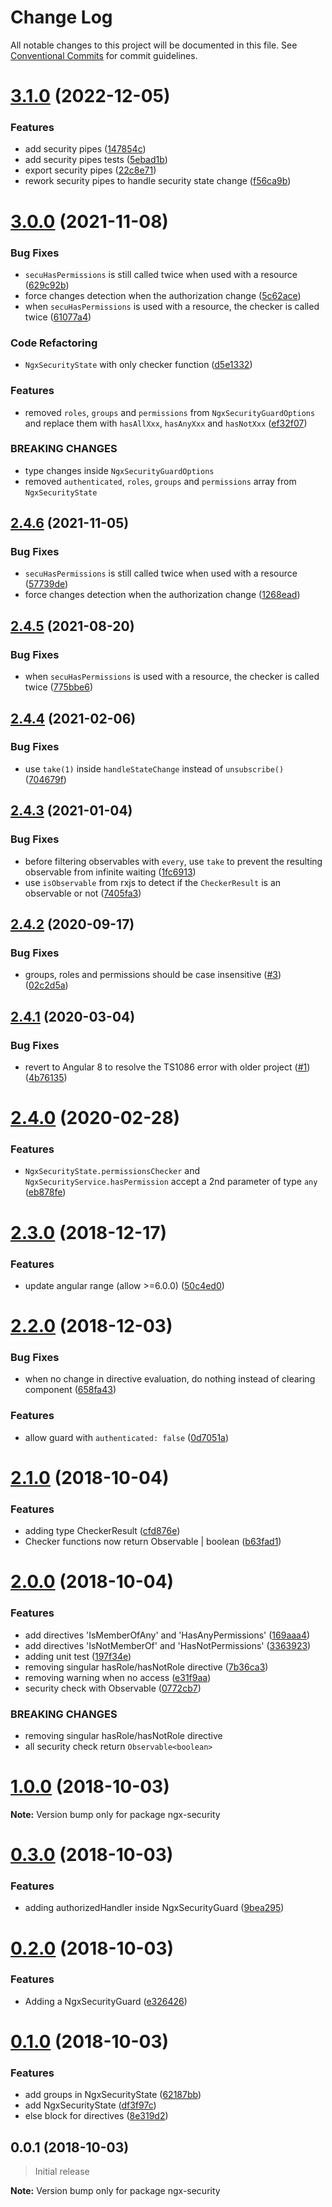 # Change Log

All notable changes to this project will be documented in this file.
See [Conventional Commits](https://conventionalcommits.org) for commit guidelines.

# [3.1.0](https://github.com/mselerin/ngx-security/compare/ngx-security@3.0.0...ngx-security@3.1.0) (2022-12-05)


### Features

* add security pipes ([147854c](https://github.com/mselerin/ngx-security/commit/147854ca6b89d89c42b4281211d24287f8c3c49b))
* add security pipes tests ([5ebad1b](https://github.com/mselerin/ngx-security/commit/5ebad1b0ccbcca3215ac368613fed59037470b64))
* export security pipes ([22c8e71](https://github.com/mselerin/ngx-security/commit/22c8e711220954c5b37ee6a75ac0489f3962b9df))
* rework security pipes to handle security state change ([f56ca9b](https://github.com/mselerin/ngx-security/commit/f56ca9b38a1edd84b10160bdb158e41977bcbe19))






# [3.0.0](https://github.com/mselerin/ngx-security/compare/ngx-security@2.4.6...ngx-security@3.0.0) (2021-11-08)


### Bug Fixes

* `secuHasPermissions` is still called twice when used with a resource ([629c92b](https://github.com/mselerin/ngx-security/commit/629c92b632bdbc6e4c192cf89f6d64e6e8c2e989))
* force changes detection when the authorization change ([5c62ace](https://github.com/mselerin/ngx-security/commit/5c62aceea344108a34eb7fcadd6532fb53c37ff5))
* when `secuHasPermissions` is used with a resource, the checker is called twice ([61077a4](https://github.com/mselerin/ngx-security/commit/61077a4edb3ffa77092b443d3b868ae3b0435d38))


### Code Refactoring

* `NgxSecurityState` with only checker function ([d5e1332](https://github.com/mselerin/ngx-security/commit/d5e1332bc3110134d2d4de111414c5ee209f62ff))


### Features

* removed `roles`, `groups` and `permissions` from `NgxSecurityGuardOptions` and replace them with `hasAllXxx`, `hasAnyXxx` and `hasNotXxx` ([ef32f07](https://github.com/mselerin/ngx-security/commit/ef32f07dce2af4ffaab5868cda28c585f61d4da5))


### BREAKING CHANGES

* type changes inside `NgxSecurityGuardOptions`
* removed `authenticated`, `roles`, `groups` and `permissions` array from `NgxSecurityState`






## [2.4.6](https://github.com/mselerin/ngx-security/compare/ngx-security@2.4.5...ngx-security@2.4.6) (2021-11-05)


### Bug Fixes

* `secuHasPermissions` is still called twice when used with a resource ([57739de](https://github.com/mselerin/ngx-security/commit/57739de211704af08621ffd8ddd10077aff1f661))
* force changes detection when the authorization change ([1268ead](https://github.com/mselerin/ngx-security/commit/1268ead24e32721ad7a8554cf3645c96b9737b1e))






## [2.4.5](https://github.com/mselerin/ngx-security/compare/ngx-security@2.4.4...ngx-security@2.4.5) (2021-08-20)


### Bug Fixes

* when `secuHasPermissions` is used with a resource, the checker is called twice ([775bbe6](https://github.com/mselerin/ngx-security/commit/775bbe6ec84e4ee9aac367f64425529f0d0b645c))





## [2.4.4](https://github.com/mselerin/ngx-security/compare/ngx-security@2.4.3...ngx-security@2.4.4) (2021-02-06)


### Bug Fixes

* use `take(1)` inside `handleStateChange` instead of `unsubscribe()` ([704679f](https://github.com/mselerin/ngx-security/commit/704679f5bbe590a7b51dcd91cf7837c39caf96fb))





## [2.4.3](https://github.com/mselerin/ngx-security/compare/ngx-security@2.4.2...ngx-security@2.4.3) (2021-01-04)


### Bug Fixes

* before filtering observables with `every`, use `take` to prevent the resulting observable from infinite waiting ([1fc6913](https://github.com/mselerin/ngx-security/commit/1fc691310609fcf61aba75ba201ba56d72039cba))
* use `isObservable` from rxjs to detect if the `CheckerResult` is an observable or not ([7405fa3](https://github.com/mselerin/ngx-security/commit/7405fa32cedf6eedef38bfdbdcd5e982fbb08b54))





## [2.4.2](https://github.com/mselerin/ngx-security/compare/ngx-security@2.4.1...ngx-security@2.4.2) (2020-09-17)


### Bug Fixes

* groups, roles and permissions should be case insensitive ([#3](https://github.com/mselerin/ngx-security/issues/3)) ([02c2d5a](https://github.com/mselerin/ngx-security/commit/02c2d5a68382a8c4bc1c80988db235e1ff93b6b8))





## [2.4.1](https://github.com/mselerin/ngx-security/compare/ngx-security@2.4.0...ngx-security@2.4.1) (2020-03-04)


### Bug Fixes

* revert to Angular 8 to resolve the TS1086 error with older project ([#1](https://github.com/mselerin/ngx-security/issues/1)) ([4b76135](https://github.com/mselerin/ngx-security/commit/4b761351721fb4f98b208196abb5f8a2f5dd386f))






# [2.4.0](https://github.com/mselerin/ngx-security/compare/ngx-security@2.3.0...ngx-security@2.4.0) (2020-02-28)


### Features

* `NgxSecurityState.permissionsChecker` and `NgxSecurityService.hasPermission` accept a 2nd parameter of type `any` ([eb878fe](https://github.com/mselerin/ngx-security/commit/eb878fe2e13c6b968e91777564fcb29eeb0f8542))






# [2.3.0](https://github.com/mselerin/ngx-security/compare/ngx-security@2.2.0...ngx-security@2.3.0) (2018-12-17)


### Features

* update angular range (allow >=6.0.0) ([50c4ed0](https://github.com/mselerin/ngx-security/commit/50c4ed0))





# [2.2.0](https://github.com/mselerin/ngx-security/compare/ngx-security@2.1.0...ngx-security@2.2.0) (2018-12-03)


### Bug Fixes

* when no change in directive evaluation, do nothing instead of clearing component ([658fa43](https://github.com/mselerin/ngx-security/commit/658fa43))


### Features

* allow guard with `authenticated: false` ([0d7051a](https://github.com/mselerin/ngx-security/commit/0d7051a))






<a name="2.1.0"></a>
# [2.1.0](https://github.com/mselerin/ngx-security/compare/ngx-security@2.0.0...ngx-security@2.1.0) (2018-10-04)


### Features

* adding type CheckerResult ([cfd876e](https://github.com/mselerin/ngx-security/commit/cfd876e))
* Checker functions now return Observable<boolean> | boolean ([b63fad1](https://github.com/mselerin/ngx-security/commit/b63fad1))





<a name="2.0.0"></a>
# [2.0.0](https://github.com/mselerin/ngx-security/compare/ngx-security@1.0.0...ngx-security@2.0.0) (2018-10-04)


### Features

* add directives 'IsMemberOfAny' and 'HasAnyPermissions' ([169aaa4](https://github.com/mselerin/ngx-security/commit/169aaa4))
* add directives 'IsNotMemberOf' and 'HasNotPermissions' ([3363923](https://github.com/mselerin/ngx-security/commit/3363923))
* adding unit test ([197f34e](https://github.com/mselerin/ngx-security/commit/197f34e))
* removing singular hasRole/hasNotRole directive ([7b36ca3](https://github.com/mselerin/ngx-security/commit/7b36ca3))
* removing warning when no access ([e31f9aa](https://github.com/mselerin/ngx-security/commit/e31f9aa))
* security check with Observable<boolean> ([0772cb7](https://github.com/mselerin/ngx-security/commit/0772cb7))


### BREAKING CHANGES

* removing singular hasRole/hasNotRole directive
* all security check return `Observable<boolean>`





<a name="1.0.0"></a>
# [1.0.0](https://github.com/mselerin/ngx-security/compare/ngx-security@0.3.0...ngx-security@1.0.0) (2018-10-03)

**Note:** Version bump only for package ngx-security





<a name="0.3.0"></a>
# [0.3.0](https://github.com/mselerin/ngx-security/compare/ngx-security@0.2.0...ngx-security@0.3.0) (2018-10-03)


### Features

* adding authorizedHandler inside NgxSecurityGuard ([9bea295](https://github.com/mselerin/ngx-security/commit/9bea295))





<a name="0.2.0"></a>
# [0.2.0](https://github.com/mselerin/ngx-security/compare/ngx-security@0.1.0...ngx-security@0.2.0) (2018-10-03)


### Features

* Adding a NgxSecurityGuard ([e326426](https://github.com/mselerin/ngx-security/commit/e326426))





<a name="0.1.0"></a>
# [0.1.0](https://github.com/mselerin/ngx-security/compare/ngx-security@0.0.1...ngx-security@0.1.0) (2018-10-03)


### Features

* add groups in NgxSecurityState ([62187bb](https://github.com/mselerin/ngx-security/commit/62187bb))
* add NgxSecurityState ([df3f97c](https://github.com/mselerin/ngx-security/commit/df3f97c))
* else block for directives ([8e319d2](https://github.com/mselerin/ngx-security/commit/8e319d2))





<a name="0.0.1"></a>
## 0.0.1 (2018-10-03)
> Initial release

**Note:** Version bump only for package ngx-security
